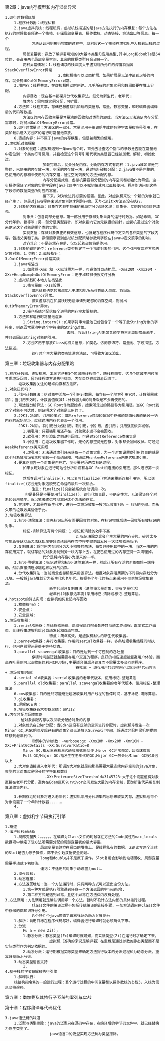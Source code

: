 第2章：java内存模型和内存溢出异常

    1.运行时数据区域
        1.程序计数器：线程私有
        2.java虚拟机栈：线程私有，虚拟机栈描述的是java方法执行的内存模型：每个方法在执行的时候都会创建一个栈帧，存储局部变量表、操作数栈、动态链接、方法出口等信息。每一个
                方法从调用到执行完成的过程中，就对应这一个栈帧在虚拟机中入栈到出栈的过程。
            局部变量表：存放了编译器可知的8大基本类型和应用类型,其中Long和double是64位的，会占用两个局部变量空间，其余的数据类型只会占用一个。
            两种异常情况：1.线程请求的栈深度大于虚拟机所允许的深度将抛出 StackOverflowError异常
                            2.虚拟机栈可以动态扩展，如果扩展是无法申请到足够的内存，就会抛出OutOfMemoryError异常。
        3.堆内存：线程共享，在虚拟机启动时创建。几乎所有的对象实例和数组都要在堆上分配。
            内存回收：现在基本都采用分代收集算法，细分为新生代，老年代；
            堆内存：需完成实例分配，可扩展。
        4.方法区：线程共享，存储已被虚拟机加载的类信息，常量，静态变量，即时编译器编译后的代码等数据。
            方法区的内存回收主要是常量池的回收和对类型的卸载。当方法区无法满足内存分配需求时，将抛出OutOfMemoryError异常。
        5.运行时常量池：方法区的一部分。常量池用于编译期生成的各种字面量和符号引用，在类加载后进入方法区的运行时常量池存放。
        6.直接内存：并不属于java的内存模型，但是被频繁的使用。
    2.虚拟机对象探秘
        1.对象的创建：虚拟机遇到一条new指令时，首先去检查这个指令的参数是否能在常量池中定位到一个类的符号引用，并且检查这个符号引用代表的类是否已经被加载、解析、初始化过。
                     加载完成后，就会分配内存。分配内存方式有两种：1.java堆如果是完整的，已使用的内存放一块，空闲的内存放一块，通过指针碰撞分配；2.java堆不是完整的，已使用的内存和未使用的内存交错，通过空闲列表的方法分配内存。
                     内存分配完成后，虚拟机需要将分配到的内存空间都初始化为零值，这一步操作保证了对象的实例字段在java代码中可以不赋初值就可以直接使用。程序能访问到这些字段你的数据类型所对应的零值。
                     接下来，对对象进行必要的设置。至此，对虚拟机来说一个新的对象就已经产生了。但是对java程序来说对象创建才刚刚开始。因为<init>方法还没有执行。
        2.对象的内存布局：对象在内存中存储的布局可分为3块区域：对象头，实例数据和对齐填充。
            对象头：包含两部分信息。第一部分用于存储对象自身的运行时数据。如哈希码，GC分代年龄，锁等等；另一部分是类型指针，即对象指向它的元数据的指针，虚拟机通过这个对象来确定这个对象是哪个类的实例。
            实例数据：存储对象真正的有效信息，也就是在程序代码中定义的各种类型的字段内容。包括父类和子类。存储顺序受到虚拟机分配策略参数和字段在java中定义顺序的影响。
            对齐填充：不是必然存在的，仅仅起着占位符的作用。
        3.对象的访问定位：reference类型规定了一个指向对象的引用，这个引用有两种方式去定位对象。1.句柄；2.直接指针；
    3.OutOfMemoryError异常实战
        1.java堆溢出
            1.如果将-Xms 和 -Xmx设置为一样，可避免堆自动扩展。-Xms20M -Xmx20M -XX:+HeapDumpOnOutOfMemoryError：用于堆转储快照文件分析
        2.虚拟机栈和本地方法栈溢出
            1.栈容量由 -Xss设置，
                如果线程请求的栈深度大于虚拟机所允许的最大深度，将抛出StackOverflowError异常。
                如果虚拟机在扩展栈时无法申请到足够的内存空间，则抛出OutOfMemoryError异常。
            2.操作系统非配给每个进程的内存室友限制的。
        3.方法区和运行时常量池溢出
            1.String.intern()：如果字符串常量池已经包含了一个等于此String对象的字符串，则返回常量池中这个字符串的String对象。
                                否则，将此String对象包含的字符串添加到常量池中，并且返回此String对象的引用。   
            2.方法区用于存放Class的相关信息，如类名、访问修饰符、常量池、字段描述，方法描述。
                运行时产生大量的类去填满方法区，可导致方法区溢出。
                
第三章：垃圾收集器与内存分配策略

    1.程序计数器、虚拟机栈、本地方法栈3个区域随线程而生，随线程而灭。这几个区域不用过多考虑垃圾回收，因为线程或方法执行结束，内存自然也就跟着回收了。
          垃圾收集器关注的是堆内存和方法区。
    2.对象已死吗？
        1.引用计数算法：给对象中添加一个引用计数器，每当有一个地方引用它时，计数器器就加1；当引用失效时，计数器值就减1；计数器为0的对象就是不会再使用的。
        2.可达性分析算法：GC Root作为起始点，搜索所走过的路径称为引用链。当GC Root到这个对象不可达时，则证明这个对象是无用的了。
        3.JDK1.2以前，引用的定义：如果reference类型的数据中存储的数值代表的是另一块内存的起始地址，就称这块内存代表着一个引用。
          JDK1.2以后，将引用分为强引用，软引用，弱引用，虚引用；引用强度依次减弱。
            1.强引用：只要强引用还存在，对象就永远不会被回收。
            2.软引用：内存溢出之前进行回收。可通过SoftReference类来实现
            3.弱引用：在垃圾收集器工作时，无论内存空间是否够，对象都会被回收掉。可通过WeakReference类来实现
            4.虚引用：无法通过虚引用来获取一个对象实例，为一个对象设置虚引用的目的就是这个对象被垃圾收集时收到一个系统通知。可通过PhantomReference来来实现虚引用。
        4.要真正宣告一个对象是否死亡，至少要经历两次标记过程。    
            如果发现对象在进行可达性分析后没有与GC Root相连接的引用链，那么进行第一次标记。
            然后在调用finalize()，可以复写finalize()方法来重新连接引用链，所以说finalize()方法是对象逃脱死亡命运的最后一次机会。
                注意：finalize()只会被系统自动调用一次。
             但是最好是不要使用finalize()，运行代价高昂，不确定性大，无法保证各个对象的调用顺序。所以笔者建议可以忘掉这个方法的存在。
        5.在堆中，尤其是在新生代中，进行一次垃圾收集一般可以收集70% ~ 95%的空间。而永久带的垃圾收集远低于此。
    3.垃圾收集算法
        1.标记-清除算法：首先标记出所有需要回收的对象，在标记完成后统一回收所有被标记的对象。
            标记-清除算法有两个问题：1.标记和清除的效率不高
                                    2.标记清除之后会产生大量的内存碎片。碎片太多可能会导致以后无法找到足够的连续的内存而不得不提前出发另一次垃圾收集动作。
        2.复制算法：将可用内存划分为大小相等的两块，每次只使用其中的一块。当这一块的内存使用完了，就讲存活的对象复制到另一块内存上去，在把已使用过的内存空间一次清理掉。
                     代价是将内存缩小为原来的一半。
        3.标记-整理算法：标记过程和标记-清除算法一样，然后让所有存活的对象都想一端移动，然后直接清理掉端边界以外的内存。
        4.分代收集算法：当前商业虚拟机都采用该算法。根据对象存活周期的不同将内存划分为几块。一般将java堆划分为新生代和老年代。根据各个年代的特点来采用不同的垃圾收集算法。
                        新生代采用复制算法（清除掉大量对象，只有少量存活）
                        老年代(对象存活率高)采用标记-清除或标记-整理算法。
    4.hotspot的算法实现：虚拟机如何发起内存回收
        1.枚举根节点：
        2.安全点：
        3.安全区域：
    5.垃圾收集器：
        1.serial收集器：单线程收集器，该线程运行时会暂停其他的工作线程，直至它工作结束。此线程由虚拟机后台自动发起和自动完成。     
                        特点：简单高效，是虚拟机默认的新生代收集器。
        2.parnew收集器：并行收集器，作用同serial收集器一样，多条垃圾收集线程同时执行，但用户线程还是处于等待状态。
        3.parallel scavengal收集器：目的是达到一个可控制的吞吐量
                停顿时间越短就越需要与用户交互的程序，良好的相应速度能提高用户体验，而高吞吐量则可以高效率的利用CPU时间,主要适合做后台运算而不需要太多交互的程序。
                                    吞吐量 = 运行用户代码时间/(运行用户代码时间 + 垃圾收集时间)
        4.serial old收集器：serial收集器的老年代版本，使用标记-整理算法
        5.parallel old收集器：parallel scavengal收集器的老年代版本，使用标记-整理算法
        6.cms收集器：目的是尽可能缩短垃圾收集时用户线程的暂停时间，基于标记-清除算法。
        7.g1收集器：
        8.理解GC日志：
        9.垃圾收集器各大参数总结：见P112
    6.内存非配与回收策略
           给对象非配内存以及回收分配给对象的内存
        1.对象优先在Eden分配：当Eden区没有足够的空间进行非配时，虚拟机将发生一次Minor GC,若GC期间发现已有的对象全部无法放入Survovir空间，将通过非配担保机制提前转移到老年代中。
                示例中的VM参数：-verbose:gc -Xms20M -Xmx20M -Xmn10M -XX:+PrintGCDetails -XX:SurvivorRatio=8
            Minor GC:指发生在新生代的垃圾收集动作,Minor GC非常频繁，回收速度快
            Full GC/Major GC:指发生在老年代的GC,Major GC一般会比Minor GC慢10倍以上
        2.大对象直接进入老年代：所谓的大对象就是指那些需要大量连续内存空间的java对象，典型的大对象就是很长的字符串和数组
                      -XX:PretenureSizeThreshold=3145728:大于这个设置值得对象直接在老年代分配，避免在Eden区和Survivor之间发生大量的内存复制，因为新生代采用复制算法收集内存。
        
        3.长期存活的对象将进入老年代：虚拟机采用分代收集的思想来收集内存，虚拟机给每个对象设置了一个年龄计数器.....。
        4.
        
        
        
        
        
第八章：虚拟机字节码执行引擎

    1.概述
    2.运行时栈帧结构
        1.局部变量表：。。。。。。在编译为Class文件的时候就在方法的Code属性的max_locals数据项中确定了该方法所需要分配的局部变量表的最大容量。
                    局部变量表建立在贤臣的堆栈上，是线程私有的数据。无论读写两个连续的Slot是否为原子操作，都不会引起数据安全问题。   
                    long和double并不是原子操作。Slot复用会影响到垃圾回收、局部变量需要手动赋予初始值。
                    谨记：不适用的对象手动设置为null。
        2.操作数栈：
        3.动态连接：
        4.方法返回地址：当一个方法运行时，只有两种方式可以退出这份方法。
            1.第一种方式是执行引擎遇到任意一个方法返回的字节码指令，
            2.第二种方式是遇到异常，且这个异常在方法体内没有处理。
    3.方法调用：方法调用就是确认调用哪一个方法，暂时不设计方法内部的具体运行过程。
                Class文件的编译过程不包括传统编译的连接步骤，一切方法调用在Class文件中存储的都知识符号引用。
                这个特性个java带来了跟家强劲的动态扩展能力
        1.解析：调用目标在程序代码写好，编译器进行编译时就必须确认下来。
        2.分派
            Fu a = new Zi();
            1.静态分派：静态类型(Fu)编译时就可知，而实际类型(Zi)在运行时才确定下来。
                        虚拟机（准确的来说是编译器）在重载是通过参数的静态类型而不是实际类型作为判定依据的。
            2.动态分派：运行期根据实际类型来确定方法执行版本的分派过程称为动态分派。重写就是动态分派。
        3.动态类型语言支持
            1.
    4.基于栈的字节码解释执行引擎
        1.解释执行：
        栈结构指令集的一般运行过程：整个运行过程的中间变量都以操作数栈的出栈3，入栈为信息交换途径。

第九章：类加载及其执行子系统的案列与实战

第十章：程序编译与代码优化
    
    3.java语法糖的味道
        1.泛型与类型擦除：java的泛型只在源码中存在，在编译后的字节码文件中，就已经替换为原生类型了。
                        java语言中的泛型实现方法称为类型擦除。